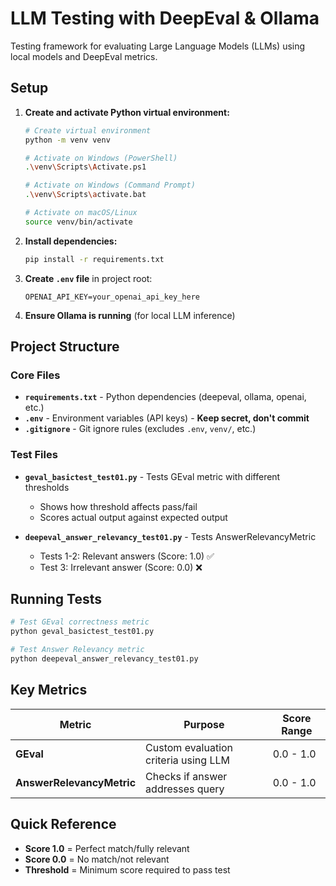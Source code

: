 # LLM Testing with DeepEval & Ollama

Testing framework for evaluating Large Language Models (LLMs) using local models and DeepEval metrics.

## Setup

1. **Create and activate Python virtual environment:**
   ```bash
   # Create virtual environment
   python -m venv venv
   
   # Activate on Windows (PowerShell)
   .\venv\Scripts\Activate.ps1
   
   # Activate on Windows (Command Prompt)
   .\venv\Scripts\activate.bat
   
   # Activate on macOS/Linux
   source venv/bin/activate
   ```

2. **Install dependencies:**
   ```bash
   pip install -r requirements.txt
   ```

3. **Create `.env` file** in project root:
   ```
   OPENAI_API_KEY=your_openai_api_key_here
   ```

4. **Ensure Ollama is running** (for local LLM inference)

## Project Structure

### Core Files

- **`requirements.txt`** - Python dependencies (deepeval, ollama, openai, etc.)
- **`.env`** - Environment variables (API keys) - **Keep secret, don't commit**
- **`.gitignore`** - Git ignore rules (excludes `.env`, `venv/`, etc.)

### Test Files

- **`geval_basictest_test01.py`** - Tests GEval metric with different thresholds
  - Shows how threshold affects pass/fail
  - Scores actual output against expected output

- **`deepeval_answer_relevancy_test01.py`** - Tests AnswerRelevancyMetric
  - Tests 1-2: Relevant answers (Score: 1.0) ✅
  - Test 3: Irrelevant answer (Score: 0.0) ❌

## Running Tests

```bash
# Test GEval correctness metric
python geval_basictest_test01.py

# Test Answer Relevancy metric
python deepeval_answer_relevancy_test01.py
```

## Key Metrics

| Metric | Purpose | Score Range |
|--------|---------|-------------|
| **GEval** | Custom evaluation criteria using LLM | 0.0 - 1.0 |
| **AnswerRelevancyMetric** | Checks if answer addresses query | 0.0 - 1.0 |

## Quick Reference

- **Score 1.0** = Perfect match/fully relevant
- **Score 0.0** = No match/not relevant
- **Threshold** = Minimum score required to pass test

